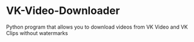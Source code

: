 # VK-Video-Downloader
Python program that allows you to download videos from VK Video and VK Clips without watermarks
